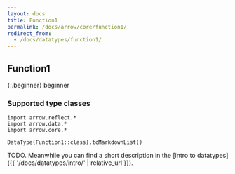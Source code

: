 ```yaml
---
layout: docs
title: Function1
permalink: /docs/arrow/core/function1/
redirect_from:
  - /docs/datatypes/function1/
---
```


## Function1

{:.beginner}
beginner

### Supported type classes

```kotlin:ank:replace
import arrow.reflect.*
import arrow.data.*
import arrow.core.*

DataType(Function1::class).tcMarkdownList()
```

TODO. Meanwhile you can find a short description in the [intro to datatypes]({{ '/docs/datatypes/intro/' | relative_url }}).
